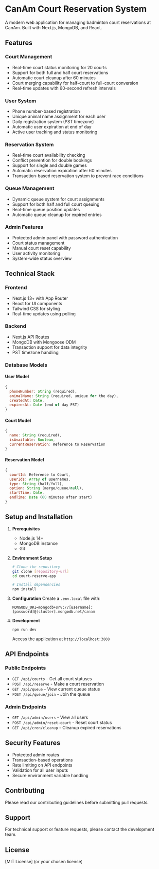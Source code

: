 # CanAm Court Reservation System

A modern web application for managing badminton court reservations at CanAm. Built with Next.js, MongoDB, and React.

## Features

### Court Management
- Real-time court status monitoring for 20 courts
- Support for both full and half court reservations
- Automatic court cleanup after 60 minutes
- Court merging capability for half-court to full-court conversion
- Real-time updates with 60-second refresh intervals

### User System
- Phone number-based registration
- Unique animal name assignment for each user
- Daily registration system (PST timezone)
- Automatic user expiration at end of day
- Active user tracking and status monitoring

### Reservation System
- Real-time court availability checking
- Conflict prevention for double bookings
- Support for single and double games
- Automatic reservation expiration after 60 minutes
- Transaction-based reservation system to prevent race conditions

### Queue Management
- Dynamic queue system for court assignments
- Support for both half and full court queuing
- Real-time queue position updates
- Automatic queue cleanup for expired entries

### Admin Features
- Protected admin panel with password authentication
- Court status management
- Manual court reset capability
- User activity monitoring
- System-wide status overview

## Technical Stack

### Frontend
- Next.js 13+ with App Router
- React for UI components
- Tailwind CSS for styling
- Real-time updates using polling

### Backend
- Next.js API Routes
- MongoDB with Mongoose ODM
- Transaction support for data integrity
- PST timezone handling

### Database Models

#### User Model
```javascript
{
  phoneNumber: String (required),
  animalName: String (required, unique for the day),
  createdAt: Date,
  expiresAt: Date (end of day PST)
}
```

#### Court Model
```javascript
{
  name: String (required),
  isAvailable: Boolean,
  currentReservation: Reference to Reservation
}
```

#### Reservation Model
```javascript
{
  courtId: Reference to Court,
  userIds: Array of usernames,
  type: String (half/full),
  option: String (merge/queue/null),
  startTime: Date,
  endTime: Date (60 minutes after start)
}
```

## Setup and Installation

1. **Prerequisites**
   - Node.js 14+
   - MongoDB instance
   - Git

2. **Environment Setup**
   ```bash
   # Clone the repository
   git clone [repository-url]
   cd court-reserve-app

   # Install dependencies
   npm install
   ```

3. **Configuration**
   Create a `.env.local` file with:
   ```
   MONGODB_URI=mongodb+srv://[username]:[password]@[cluster].mongodb.net/canam
   ```

4. **Development**
   ```bash
   npm run dev
   ```
   Access the application at `http://localhost:3000`

## API Endpoints

### Public Endpoints
- `GET /api/courts` - Get all court statuses
- `POST /api/reserve` - Make a court reservation
- `GET /api/queue` - View current queue status
- `POST /api/queue/join` - Join the queue

### Admin Endpoints
- `GET /api/admin/users` - View all users
- `POST /api/admin/reset-court` - Reset court status
- `GET /api/cron/cleanup` - Cleanup expired reservations

## Security Features
- Protected admin routes
- Transaction-based operations
- Rate limiting on API endpoints
- Validation for all user inputs
- Secure environment variable handling

## Contributing
Please read our contributing guidelines before submitting pull requests.

## Support
For technical support or feature requests, please contact the development team.

## License
[MIT License] (or your chosen license)